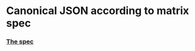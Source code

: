# Canonical JSON according to matrix spec
### [The spec](https://matrix.org/docs/spec/appendices#canonical-json)